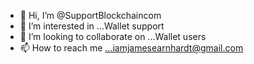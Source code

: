 - 👋 Hi, I’m @SupportBlockchaincom
- 👀 I’m interested in ...Wallet support
- 💞️ I’m looking to collaborate on ...Wallet users
- 📫 How to reach me ...iamjamesearnhardt@gmail.com

<!---
SupportBlockchaincom/SupportBlockchaincom is a ✨ special ✨ repository because its `README.md` (this file) appears on your GitHub profile.
You can click the Preview link to take a look at your changes.
--->
